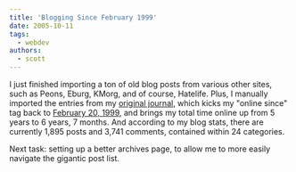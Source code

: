 ```yaml
---
title: 'Blogging Since February 1999'
date: 2005-10-11
tags:
  - webdev
authors:
  - scott
---
```


I just finished importing a ton of old blog posts from various other sites, such as Peons, Eburg, KMorg, and of course, Hatelife. Plus, I manually imported the entries from my [original journal](http://spaceninja.local/site-archives/blog/v1/), which kicks my "online since" tag back to [February 20, 1999](/blog/1999/strange-day/), and brings my total time online up from 5 years to 6 years, 7 months. And according to my blog stats, there are currently 1,895 posts and 3,741 comments, contained within 24 categories.

Next task: setting up a better archives page, to allow me to more easily navigate the gigantic post list.
